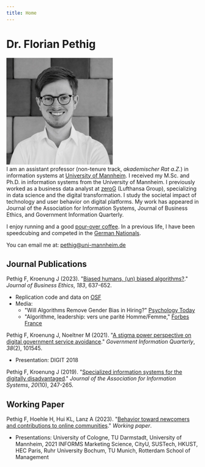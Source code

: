 ```yaml
---
title: Home
---
```


# Dr. Florian Pethig

<div class="flex-container">
<div class="flex-item-left">
<img src="avatar.jpeg" style="max-width:278px;" >
</div>
<div class="flex-item-right">
<span style="">
I am an assistant professor (non-tenure track, <i>akademischer Rat a.Z.</i>) in information systems at <a href="https://www.bwl.uni-mannheim.de/hoehle/team/wissenschaftliche-mitarbeiter/florian-pethig/">University of Mannheim</a>. I received my M.Sc. and Ph.D. in information systems from the University of Mannheim. I previously worked as a business data analyst at <a href="https://www.zerog.aero">zeroG</a> (Lufthansa Group), specializing in data science and the digital transformation. I study the societal impact of technology and user behavior on digital platforms. My work has appeared in Journal of the Association for Information Systems, Journal of Business Ethics, and Government Information Quarterly.

I enjoy running and a good [pour-over coffee](https://x.com/florianpethig/status/1702251802270310846?s=46&t=CRc7nY5gHifH04UhTILkIQ). In a previous life, I have been speedcubing and competed in the [German Nationals](https://www.worldcubeassociation.org/persons/2008PETH01).
</span>
</div>
</div>

You can email me at: <a href="mailto:pethig@uni-mannheim.de">pethig@uni-mannheim.de</a>

## Journal Publications

Pethig F, Kroenung J (2023). "[Biased humans, (un) biased algorithms?](https://link.springer.com/content/pdf/10.1007/s10551-022-05071-8.pdf)." _Journal of Business Ethics_, *183*, 637-652.

* Replication code and data on [OSF](https://osf.io/axgp2/)
* Media:
 	* "Will Algorithms Remove Gender Bias in Hiring?" [Psychology Today](https://www.psychologytoday.com/us/blog/the-behavioral-science-hub/202210/will-algorithms-remove-gender-bias-in-hiring)
 	* "Algorithme, leadership: vers une parité Homme/Femme," [Forbes France](https://www.forbes.fr/business/algorithme-leadership-vers-une-parite-homme-femme/)

Pethig F, Kroenung J, Noeltner M (2021). "[A stigma power perspective on digital government service avoidance](https://www.sciencedirect.com/science/article/pii/S0740624X20303245)." _Government Information Quarterly_, *38*(2), 101545.
* Presentation: DIGIT 2018

Pethig F, Kroenung J (2019). "[Specialized information systems for the digitally disadvantaged](https://aisel.aisnet.org/jais/vol20/iss10/5/)." _Journal of the Association for Information Systems_, *20*(10), 247-265.

## Working Paper

Pethig F, Hoehle H, Hui KL, Lanz A (2023). "[Behavior toward newcomers and contributions to online communities](https://papers.ssrn.com/sol3/papers.cfm?abstract_id=3936971)." _Working paper_.

* Presentations: University of Cologne, TU Darmstadt, University of Mannheim, 2021 INFORMS Marketing Science, CityU, SUSTech, HKUST, HEC Paris, Ruhr University Bochum, TU Munich, Rotterdam School of Management

